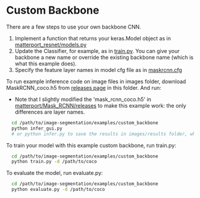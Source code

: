 # Custom Backbone
There are a few steps to use your own backbone CNN.
1. Implement a function that returns your keras.Model object as in [matterport_resnet/models.py](https://github.com/nearthlab/image-segmentation/blob/master/examples/custom_backbone/matterport_resnet/models.py)
2. Update the Classifier, for example, as in [train.py](https://github.com/nearthlab/image-segmentation/blob/90a2a96660fb2e564de0d4f9d4593d5ed326bfe2/examples/custom_backbone/train.py#L14). You can give your backbone a new name or override the existing backbone name (which is what this example does).
3. Specify the feature layer names in model cfg file as in [maskrcnn.cfg](https://github.com/nearthlab/image-segmentation/blob/7fd7b56d52dd7673d4b58e92556cb1304dc8f549/examples/custom_backbone/MaskRCNN_coco.cfg#L14)

To run example inference code on image files in images folder, download MaskRCNN_coco.h5 from [releases page](https://github.com/nearthlab/image-segmentation/releases) in this folder. And run:
* Note that I slightly modified the 'mask_rcnn_coco.h5' in [matterport/Mask_RCNN/releases](https://github.com/matterport/Mask_RCNN/releases) to make this example work: the only differences are layer names.
```bash
  cd /path/to/image-segmentation/examples/custom_backbone
  python infer_gui.py
  # or python infer.py to save the results in images/results folder, which will be autamatically created
```

To train your model with this example custom backbone, run train.py:
```bash
  cd /path/to/image-segmentation/examples/custom_backbone
  python train.py -d /path/to/coco
```

To evaluate the model, run evaluate.py:
```bash
  cd /path/to/image-segmentation/examples/custom_backbone
  python evaluate.py -d /path/to/coco
```